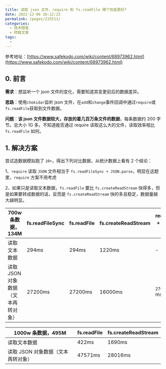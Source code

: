 ```yaml
---
title: 读取 json 文件，require 和 fs.readFile 哪个性能更好?
date: 2022-12-06 16:12:23
permalink: /pages/215511/
categories:
  - 技术随笔
  - 转载文章
tags:
  -
---
```


参考地址：[https://www.safekodo.com/wiki/content/68973962.html](https://www.safekodo.com/wiki/content/68973962.html)

## 0. 前言

**需求**：想监听一个 json 文件的变化，需要知道其变更前后的数据差异。

**思路**：使用`chokidar`监听 json 文件，在`add`和`change`事件回调中通过`require`或`fs.readFile`获取到文件数据。

**问题**：**该 json 文件数据较大，存放的着几百万条文件的数据**，每条数据约 200 字节。总大小 1G 多。不知道能否通过 require 读取这么大的文件，读取效率相比 `fs.readFile` 如何。

## 1. 解决方案

尝试造数据模拟跑了 `10+`，得出下列对比数据，从统计数据上看有 2 个结论：

1、`require` 读取 `JSON`  文件相当于 `fs.readFileSync + JSON.parse`，明显在这题里，`require` 方案不用考虑

2、如果只是读取文本数据，`fs.readFile` 要比 `fs.createReadStream` 快得多，但是如果要转成数据的话，反而是 `fs.createReadStream` 快的多且稳定，数据量越大越明显。

| 700w 条数据，134M                  | fs.readFileSync | fs.readFile | fs.createReadStream | require + 删缓存 |
| ---------------------------------- | --------------- | ----------- | ------------------- | ---------------- |
| 读取文本数据                       | 294ms           | 294ms       | 1220ms              | \-               |
| 读取 JSON 对象数据（文本再转对象） | 27200ms         | 27200ms     | 16000ms             | `27000` ms       |

| 1000w 条数据，495M                 | fs.readFile | fs.createReadStream |
| ---------------------------------- | ----------- | ------------------- |
| 读取文本数据                       | 422ms       | 1690ms              |
| 读取 JSON 对象数据（文本再转对象） | 47571ms     | 28016ms             |
